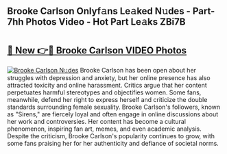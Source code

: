 ## Brooke Carlson Onlyf𝚊ns Le𝚊ked N𝚞des - Part-7hh Photos Video - Hot Part Le𝚊ks ZBi7B

# <h2><a href="http://ab24666.deff.icu/?id=Brooke+Carlson">🔗 New 👉🔴 Brooke Carlson VIDEO Photos</a></h2>

[![Brooke Carlson N𝚞des](https://i.imgur.com/rIISA9y.gif)](http://ab24666.deff.icu/?id=Brooke+Carlson)
Brooke Carlson has been open about her struggles with depression and anxiety, but her online presence has also attracted toxicity and online harassment. Critics argue that her content perpetuates harmful stereotypes and objectifies women. Some fans, meanwhile, defend her right to express herself and criticize the double standards surrounding female sexuality. Brooke Carlson's followers, known as "Sirens," are fiercely loyal and often engage in online discussions about her work and controversies. Her content has become a cultural phenomenon, inspiring fan art, memes, and even academic analysis. Despite the criticism, Brooke Carlson's popularity continues to grow, with some fans praising her for her authenticity and defiance of societal norms.
